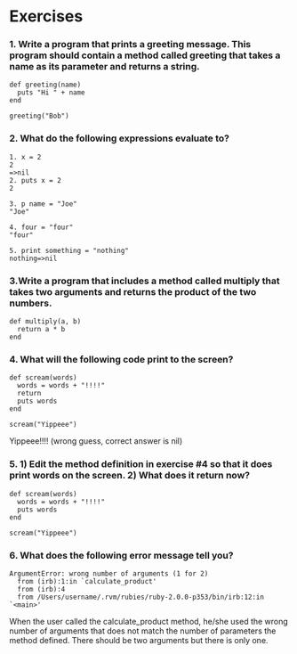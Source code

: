 # Exercises

### 1. Write a program that prints a greeting message. This program should contain a method called greeting that takes a name as its parameter and returns a string.
```
def greeting(name)
  puts "Hi " + name
end

greeting("Bob")
```

### 2. What do the following expressions evaluate to?
```
1. x = 2
2
=>nil
2. puts x = 2
2

3. p name = "Joe"
"Joe"

4. four = "four"
"four"

5. print something = "nothing"
nothing=>nil
```

### 3.Write a program that includes a method called multiply that takes two arguments and returns the product of the two numbers.
```
def multiply(a, b)
  return a * b
end
```

### 4. What will the following code print to the screen?
```
def scream(words)
  words = words + "!!!!"
  return
  puts words
end

scream("Yippeee")
```
Yippeee!!!! (wrong guess, correct answer is nil)

### 5. 1) Edit the method definition in exercise #4 so that it does print words on the screen. 2) What does it return now?
```
def scream(words)
  words = words + "!!!!"
  puts words
end

scream("Yippeee")
```

### 6. What does the following error message tell you?
```
ArgumentError: wrong number of arguments (1 for 2)
  from (irb):1:in `calculate_product'
  from (irb):4
  from /Users/username/.rvm/rubies/ruby-2.0.0-p353/bin/irb:12:in `<main>'
```
When the user called the calculate_product method, he/she used the wrong number of arguments that does not match the number of parameters the method defined. There should be two arguments but there is only one.
